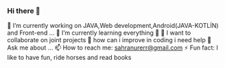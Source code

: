 ### Hi there 👋



🔭 I’m currently working on JAVA,Web development,Android(JAVA-KOTLİN) and Front-end ...
🌱 I’m currently learning everything 🤣
👯 I want to collaborate on joint projects
🤔 how can i improve in coding i need help
💬 Ask me about ...
📫 How to reach me: sahranurerr@gmail.com
⚡ Fun fact: I like to have fun, ride horses and read books
